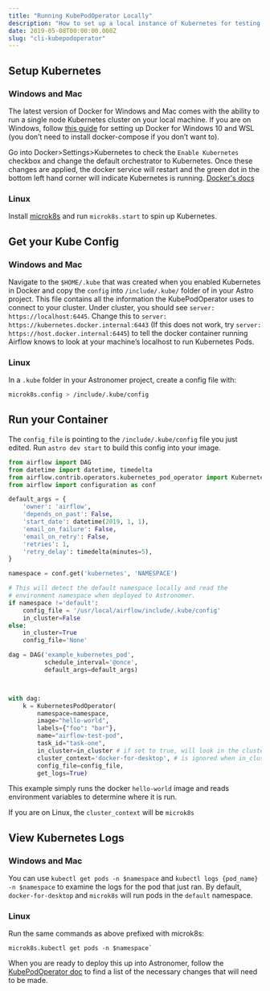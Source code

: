 ```yaml
---
title: "Running KubePodOperator Locally"
description: "How to set up a local instance of Kubernetes for testing your KubePodOperators"
date: 2019-05-08T00:00:00.000Z
slug: "cli-kubepodoperator"
---
```



## Setup Kubernetes

### Windows and Mac
The latest version of Docker for Windows and Mac comes with the ability to run a single node Kubernetes cluster on your local machine. If you are on Windows, follow [this guide](https://nickjanetakis.com/blog/setting-up-docker-for-windows-and-wsl-to-work-flawlessly) for setting up Docker for Windows 10 and WSL (you don’t need to install docker-compose if you don’t want to).

Go into Docker>Settings>Kubernetes to check the `Enable Kubernetes` checkbox and change the default orchestrator to Kubernetes. Once these changes are applied, the docker service will restart and the green dot in the bottom left hand corner will indicate Kubernetes is running. [Docker's docs](https://docs.docker.com/docker-for-mac/#kubernetes)


### Linux
Install [microk8s](https://microk8s.io/) and run `microk8s.start` to spin up Kubernetes.

## Get your Kube Config

### Windows and Mac
Navigate to the `$HOME/.kube` that was created when you enabled Kubernetes in Docker and copy the `config` into `/include/.kube/` folder of in your Astro project. This file contains all the information the KubePodOperator uses to connect to your cluster. Under cluster, you should see `server: https://localhost:6445`. Change this to `server: https://kubernetes.docker.internal:6443` (If this does not work, try `server: https://host.docker.internal:6445`) to tell the docker container running Airflow knows to look at your machine’s localhost to run Kubernetes Pods.

### Linux
In a `.kube` folder in your Astronomer project, create a config file with:

```bash
microk8s.config > /include/.kube/config
```

## Run your Container

The `config_file` is pointing to the `/include/.kube/config` file you just edited. Run `astro dev start` to build this config into your image.

```python
from airflow import DAG
from datetime import datetime, timedelta
from airflow.contrib.operators.kubernetes_pod_operator import KubernetesPodOperator
from airflow import configuration as conf

default_args = {
    'owner': 'airflow',
    'depends_on_past': False,
    'start_date': datetime(2019, 1, 1),
    'email_on_failure': False,
    'email_on_retry': False,
    'retries': 1,
    'retry_delay': timedelta(minutes=5),
}

namespace = conf.get('kubernetes', 'NAMESPACE')

# This will detect the default namespace locally and read the 
# environment namespace when deployed to Astronomer.
if namespace !='default':
    config_file = '/usr/local/airflow/include/.kube/config'
    in_cluster=False
else:
    in_cluster=True
    config_file='None'

dag = DAG('example_kubernetes_pod',
          schedule_interval='@once',
          default_args=default_args)



with dag:
    k = KubernetesPodOperator(
        namespace=namespace,
        image="hello-world",
        labels={"foo": "bar"},
        name="airflow-test-pod",
        task_id="task-one",
        in_cluster=in_cluster # if set to true, will look in the cluster, if false, looks for file
        cluster_context='docker-for-desktop', # is ignored when in_cluster is set to True
        config_file=config_file,
        get_logs=True)

```

This example simply runs the docker `hello-world` image and reads environment variables to determine where it is run.

If you are on Linux, the `cluster_context` will be `microk8s`

## View Kubernetes Logs

### Windows and Mac

You can use `kubectl get pods -n $namespace` and `kubectl logs {pod_name} -n $namespace` to examine the logs for the pod that just ran. By default, `docker-for-desktop` and `microk8s` will run pods in the `default` namespace. 

### Linux
Run the same commands as above prefixed with microk8s:
```
microk8s.kubectl get pods -n $namespace`
```

When you are ready to deploy this up into Astronomer, follow the [KubePodOperator doc](https://github.com/astronomer/docs/blob/master/v0.10/kubepodoperator.md) to find a list of the necessary changes that will need to be made.